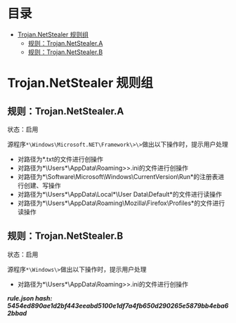 



目录
==

* [Trojan.NetStealer 规则组](#trojannetstealer-)
	* [规则：Trojan.NetStealer.A](#trojannetstealera)
	* [规则：Trojan.NetStealer.B](#trojannetstealerb)

# Trojan.NetStealer 规则组

## 规则：Trojan.NetStealer.A
  
状态：启用

源程序`*\Windows\Microsoft.NET\Framework\>\>`做出以下操作时，提示用户处理
- 对路径为*.txt的文件进行创操作
- 对路径为*\Users\*\AppData\Roaming\>\>.ini的文件进行创操作
- 对路径为*\Software\Microsoft\Windows\CurrentVersion\Run*的注册表进行创建、写操作
- 对路径为*\Users\*\AppData\Local\*\User Data\Default\*的文件进行读操作
- 对路径为*\Users\*\AppData\Roaming\Mozilla\Firefox\Profiles\*的文件进行读操作

## 规则：Trojan.NetStealer.B
  
状态：启用

源程序`*\Windows\>`做出以下操作时，提示用户处理
- 对路径为*\Users\*\AppData\Roaming\>\>.ini的文件进行创操作
  
***rule.json hash: 5454ed890ae1d2bf443eeabd5100e1df7a4fb650d290265e5879bb4eba62bbad***